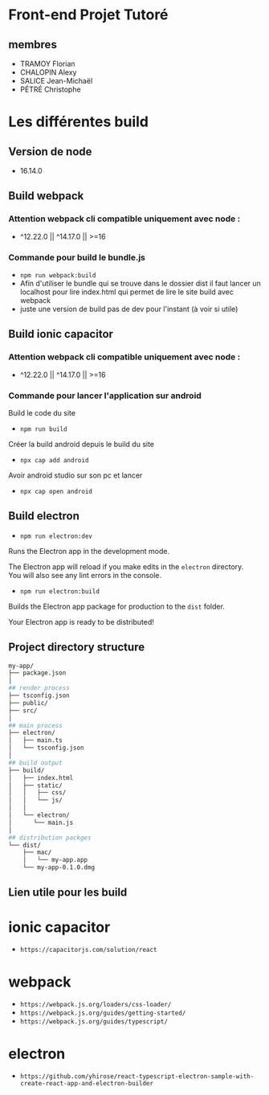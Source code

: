 # Front-end Projet Tutoré  

## membres
- TRAMOY Florian
- CHALOPIN Alexy  
- SALICE Jean-Michaël 
- PÉTRÉ Christophe
  

# Les différentes build

## Version de node 
- 16.14.0  


## Build webpack 

### Attention webpack cli compatible uniquement avec node : 
- ^12.22.0 || ^14.17.0 || >=16

### Commande pour build le bundle.js 
 
- `npm run webpack:build`
- Afin d'utiliser le bundle qui se trouve dans le dossier dist il faut lancer un localhost pour lire index.html qui permet de lire le site build avec webpack
- juste une version de build pas de dev pour l'instant (à voir si utile)
 


## Build ionic capacitor 

### Attention webpack cli compatible uniquement avec node : 
- ^12.22.0 || ^14.17.0 || >=16

### Commande pour lancer l'application sur android

Build le code du site 
- `npm run build`

Créer la build android depuis le build du site 
- `npx cap add android`

Avoir android studio sur son pc et lancer 
- `npx cap open android`
 

## Build electron 

- `npm run electron:dev`

Runs the Electron app in the development mode.

The Electron app will reload if you make edits in the `electron` directory.<br>
You will also see any lint errors in the console.

- `npm run electron:build`

Builds the Electron app package for production to the `dist` folder.

Your Electron app is ready to be distributed!

## Project directory structure

```bash
my-app/
├── package.json
│
## render process
├── tsconfig.json
├── public/
├── src/
│
## main process
├── electron/
│   ├── main.ts
│   └── tsconfig.json
│
## build output
├── build/
│   ├── index.html
│   ├── static/
│   │   ├── css/
│   │   └── js/
│   │
│   └── electron/
│      └── main.js
│
## distribution packges
└── dist/
    ├── mac/
    │   └── my-app.app
    └── my-app-0.1.0.dmg
```
  

## Lien utile pour les build 

# ionic capacitor 
- `https://capacitorjs.com/solution/react`

# webpack
- `https://webpack.js.org/loaders/css-loader/`
- `https://webpack.js.org/guides/getting-started/`
- `https://webpack.js.org/guides/typescript/`

# electron 
- `https://github.com/yhirose/react-typescript-electron-sample-with-create-react-app-and-electron-builder`